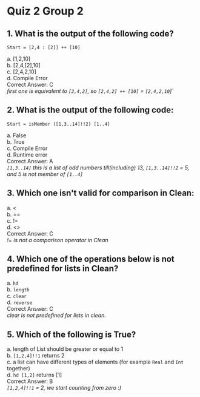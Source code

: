 # Quiz 2 Group 2 
## 1. What is the output of the following code?
```
Start = [2,4 : [2]] ++ [10]
```

a. [1,2,10]\
b. [2,4,[2],10]\
c. [2,4,2,10]\
d. Compile Error\
Correct Answer: C\
*first one is equivalent to `[2,4,2]`, so `[2,4,2] ++ [10]` = `[2,4,2,10`]`*
## 2. What is the output of the following code:
```
Start = isMember ([1,3..14]!!2) [1..4]
```

a. False\
b. True\
c. Compile Error\
d. Runtime error\
Correct Answer: A\
*`[1,3..14]` this is a list of odd numbers till(including) 13, `[1,3..14]!!2` = 5, and 5 is not member of `[1..4]`*
## 3. Which one isn't valid for comparison in Clean:
a. <\
b. ==\
c. !=\
d. <>\
Correct Answer: C\
*!= is not a comparison operator in Clean*
## 4. Which one of the operations below is not predefined for lists in Clean?
a. `hd`\
b. `length`\
c. `clear`\
d. `reverse`\
Correct Answer: C\
*clear is not predefined for lists in clean.*
## 5. Which of the following is True?

a. length of List should be greater or equal to 1\
b. `[1,2,4]!!1` returns 2\
c. a list can have different types of elements (for example `Real` and `Int` together)\
d. `hd [1,2]` returns [1]\
Correct Answer: B\
*`[1,2,4]!!1` = 2, we start counting from zero :)*


